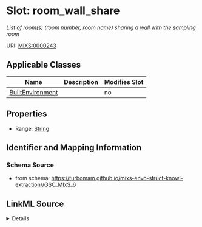 # Slot: room_wall_share


_List of room(s) (room number, room name) sharing a wall with the sampling room_



URI: [MIXS:0000243](https://w3id.org/mixs/0000243)



<!-- no inheritance hierarchy -->




## Applicable Classes

| Name | Description | Modifies Slot |
| --- | --- | --- |
[BuiltEnvironment](BuiltEnvironment.md) |  |  no  |







## Properties

* Range: [String](String.md)





## Identifier and Mapping Information







### Schema Source


* from schema: https://turbomam.github.io/mixs-envo-struct-knowl-extraction//GSC_MIxS_6




## LinkML Source

<details>
```yaml
name: room_wall_share
description: List of room(s) (room number, room name) sharing a wall with the sampling
  room
title: rooms that share a wall with sampling room
notes:
- room
- wall
from_schema: https://turbomam.github.io/mixs-envo-struct-knowl-extraction//GSC_MIxS_6
rank: 1000
slot_uri: MIXS:0000243
multivalued: false
alias: room_wall_share
domain_of:
- BuiltEnvironment
range: string
required: false
recommended: false
structured_pattern:
  syntax: '{room name};{room number}'
  interpolated: true
  partial_match: true

```
</details>